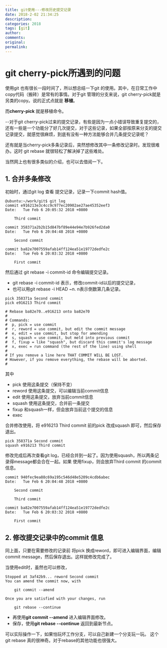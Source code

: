 ```yaml
---
title: git使用---修改历史提交记录
date: 2018-2-02 21:34:25
description: 
categories: 2018
tags: [git]
author:
comments:
original:
permalink: 
---
```


# git cherry-pick所遇到的问题

使用git 也有很长一段时间了，所以想总结一下git 的使用。其中，在日常工作中copy代码（搬砖）是常有的事情。对于git 管理的分支来说，git cherry-pick就是另类的copy。说的正式点就是 **移植**。

而**cherry-pick** 就是移植命令。

--对于git cherry-pick过来的提交记录，有些是因为一点小错误导致重复提交的，还有一些是一个功能分了好几次提交，对于这些记录，如果全部按原来分支的提交记录提交，就感觉很麻烦，到底有没有一种方法能够合并几条提交记录呢？

还有就是当cherry-pick多条记录后，突然想修改其中一条修改记录时。发现很难办。这时 git rebase 就很轻松了解决掉了这些难处。

当然网上也有很多类似的介绍，也可以去借阅一下。

## 1. 合并多条修改


初始时，通过git log 查看 提交记录，记录一下commit hash值。

```
@ubuntu:~/work/git$ git log
commit e916213e3c4cc9c977ec20902ae27ae45352eef3
Date:   Tue Feb 6 20:05:32 2018 +0800

    Third commit

commit 358371a2b2b15d847bf89e44e94e7b926fed2da0
Date:   Tue Feb 6 20:04:48 2018 +0800

    Second commit

commit ba82e7007559afab14ff124ea51e19772dedfe2c
Date:   Tue Feb 6 20:03:32 2018 +0800

    First commit

```
然后通过 git rebase -i commit-id 命令编辑提交记录。

- git rebase  -i commit-id 表示，修改commit-id以后的提交记录，
- 也可以用git rebase -i HEAD ~n. n表示倒数第几条记录。

```
pick 358371a Second commit
pick e916213 Third commit

# Rebase ba82e70..e916213 onto ba82e70
#
# Commands:
#  p, pick = use commit
#  r, reword = use commit, but edit the commit message
#  e, edit = use commit, but stop for amending
#  s, squash = use commit, but meld into previous commit
#  f, fixup = like "squash", but discard this commit's log message
#  x, exec = run command (the rest of the line) using shell
#
# If you remove a line here THAT COMMIT WILL BE LOST.
# However, if you remove everything, the rebase will be aborted.
#

```
其中

- pick 使用这条提交（保持不变）
- reword 使用这条提交，可以编辑当前commit信息
- edit 使用这条提交，放弃当前commit信息
- squash 使用这条提交，合并前一条提交
- fixup 和squash一样，但会放弃当前这个提交的信息
- exec 

合并修改使用，将 e916213 Third commit 前的pick 改成squash 即可，然后保存退出。

```
pick 358371a Second commit
squash e916213 Third commit
```
修改完成后再次查看git log，已经合并到一起了。因为使用squash，所以两条记录得message都会合在一起。如果 使用fixup，则会放弃Third commit 的commit 信息。
```
commit 940fec9ea88c69a195c546d48e5209c4cdb6abec
Date:   Tue Feb 6 20:04:48 2018 +0800

    Second commit
    
    Third commit

commit ba82e7007559afab14ff124ea51e19772dedfe2c
Date:   Tue Feb 6 20:03:32 2018 +0800

    First commit

```
## 2. 修改提交记录中的commit 信息
同上面，只要在需要修改的记录前 将pick 换成reword，即可进入编辑界面，编辑commit message，然后保存退出。这样就修改完成了。

当使用edit时，虽然也可以修改，
```
Stopped at 3af42b9... reword Second commit
You can amend the commit now, with

	git commit --amend

Once you are satisfied with your changes, run

	git rebase --continue

```
- 再使用**git commit --amend** 进入编辑界面修改。
- 保存，使用**git rebase --continue** 返回到最新节点。

可以实际操作一下，如果怕玩坏工作分支，可以自己新建一个分支玩一玩。
这个git rebase 真的很神奇。对于rebase的其他功能也很强大。